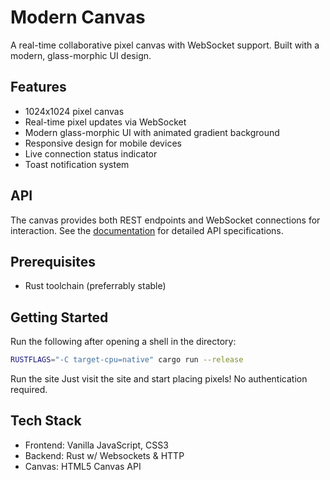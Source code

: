 # Modern Canvas

A real-time collaborative pixel canvas with WebSocket support. Built with a modern, glass-morphic UI design.

## Features

- 1024x1024 pixel canvas
- Real-time pixel updates via WebSocket
- Modern glass-morphic UI with animated gradient background
- Responsive design for mobile devices
- Live connection status indicator
- Toast notification system

## API

The canvas provides both REST endpoints and WebSocket connections for interaction. See the [documentation](docs) for detailed API specifications.

## Prerequisites

- Rust toolchain (preferrably stable)

## Getting Started

Run the following after opening a shell in the directory:
```sh
RUSTFLAGS="-C target-cpu=native" cargo run --release
```

Run the site
Just visit the site and start placing pixels! No authentication required.

## Tech Stack

- Frontend: Vanilla JavaScript, CSS3
- Backend: Rust w/ Websockets & HTTP
- Canvas: HTML5 Canvas API
